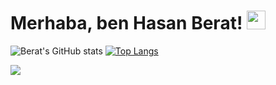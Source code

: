 
# Merhaba, ben Hasan Berat!  <img src="https://raw.githubusercontent.com/MartinHeinz/MartinHeinz/master/wave.gif" width="30px">


![Berat's GitHub stats](https://github-readme-stats.vercel.app/api?username=HasanBeratSoke&show_icons=true&theme=dark)
[![Top Langs](https://github-readme-stats.vercel.app/api/top-langs/?username=HasanBeratSoke&layout=compact)](https://github.com/HasanBeratSoke/github-readme-stats)

[![](https://img.shields.io/badge/linkedin-%230077B5.svg?&style=for-the-badge&logo=linkedin&logoColor=white)](www.linkedin.com/in/hasan-berat-söke-0b707a210)
